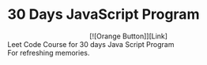 # 30 Days JavaScript Program
<div style="display: flex; justify-content: center">
[![Orange Button]][Link]   
</div>
Leet Code Course for 30 days Java Script Program
<br>
<div = center>
For refreshing memories.
<br>

<!---------------------------------------------------------------------------->

[Link]: https://leetcode.com/studyplan/30-days-of-javascript/
[Shield]: Types/Shield.md
[KBD]: Types/KBD.md


<!---------------------------------[ Badges ]---------------------------------->
[Orange Button]: https://img.shields.io/badge/Leetcode-orange?style=flat-square
